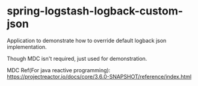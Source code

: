 # spring-logstash-logback-custom-json
Application to demonstrate how to override default logback json implementation.

Though MDC isn't required, just used for demonstration.

MDC Ref(For java reactive programming):
https://projectreactor.io/docs/core/3.6.0-SNAPSHOT/reference/index.html
